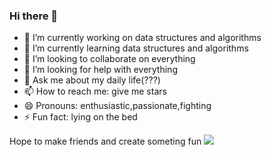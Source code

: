 ### Hi there 👋

- 🔭 I’m currently working on data structures and algorithms
- 🌱 I’m currently learning data structures and algorithms
- 👯 I’m looking to collaborate on everything
- 🤔 I’m looking for help with everything
- 💬 Ask me about my daily life(???)
- 📫 How to reach me: give me stars
- 😄 Pronouns: enthusiastic,passionate,fighting
- ⚡ Fun fact: lying on the bed

Hope to make friends and create someting fun
![](https://github-readme-stats.vercel.app/api?username=Ambitious-idiot&theme=dark)
